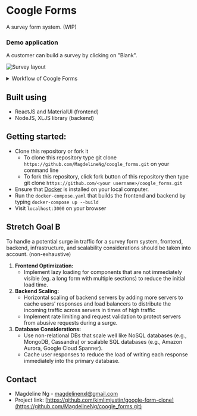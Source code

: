 # Coogle Forms
A survey form system. (WIP)

### Demo application
A customer can build a survey by clicking on "Blank".

![Survey layout](https://drive.google.com/uc?export=view&id=1NdTT1QW9DhprjX0OaQM5d3phTtqJtjgB)
<details>
<summary>
Workflow of Coogle Forms
</summary>

Customer can save the form after layout is completed.
![Save form](https://drive.google.com/uc?export=view&id=1Km_-ax4Q7o4Zxh8l9XPWbPLn4GIqE69e)

Anyone can be directed to the user form and fill up their response. 
![View user form](https://drive.google.com/uc?export=view&id=1fr18xyWjHRanDzgEsRSCbMFag8_aKpcC)

Click on "Responses" tab to view panel displaying total number of responses. Responses stored in an Excel file with the form name as its name. Excel file is retrievable in `./src/backend/responses` now)
![Record all responses](https://drive.google.com/uc?export=view&id=1vOyM6lWa0GRHD-EZfOsykWGHD7yQshsU)

Navigate to the directory where the Excel file is at(shown in "Responses" tab panel) to view all responses.
![All past responses saved in Excel](https://drive.google.com/uc?export=view&id=1m84gn2sxhXGJR0r_4eQtpVgUkvh1Y5_k)

</details>


## Built using 
- ReactJS and MaterialUI (frontend)
- NodeJS, XLJS library (backend)

## Getting started:
- Clone this repository or fork it
    - To clone this repository type git clone `https://github.com/MagdelineNg/coogle_forms.git` on your command line
    - To fork this repository, click fork button of this repository then type git clone `https://github.com/<your username>/coogle_forms.git`
- Ensure that [Docker](https://docs.docker.com/engine/install/) is installed on your local computer. 
- Run the `docker-compose.yaml` that builds the frontend and backend by typing `docker-compose up --build`
- Visit `localhost:3000` on your browser

## Stretch Goal B
To handle a potential surge in traffic for a survey form system, frontend, backend, infrastructure, and scalability considerations should be taken into account. (non-exhaustive)

1. **Frontend Optimization:**
    - Implement lazy loading for components that are not immediately visible (eg. a long form with multiple sections) to reduce the initial load time.
2. **Backend Scaling:**
    - Horizontal scaling of backend servers by adding more servers to cache users’ responses and load balancers to distribute the incoming traffic across servers in times of high traffic
    - Implement rate limiting and request validation to protect servers from abusive requests during a surge.
3. **Database Considerations:**
    - Use non-relational DBs that scale well like NoSQL databases (e.g., MongoDB, Cassandra) or scalable SQL databases (e.g., Amazon Aurora, Google Cloud Spanner).
    - Cache user responses to reduce the load of writing each response immediately into the primary database.

## Contact
- Magdeline Ng - [magdelinenxl@gmail.com](mailto:magdelinenxl@gmail.com)
- Project link: [https://github.com/kimlimjustin/google-form-clone](https://github.com/MagdelineNg/coogle_forms.git)
